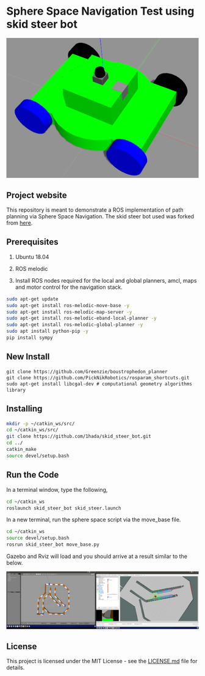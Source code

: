 # Sphere Space Navigation Test using skid steer bot
![skid-steer robot model](images/skid-steer-bot.png)

## Project website

This repository is meant to demonstrate a ROS implementation of path planning via Sphere Space Navigation. The skid steer bot used was forked from [here](https://github.com/Heych88/skid_steer_bot).

## Prerequisites

1. Ubuntu 18.04 

2. ROS melodic

3. Install ROS nodes required for the local and global planners, amcl, maps and motor control for the navigation stack.

```sh
sudo apt-get update
sudo apt-get install ros-melodic-move-base -y
sudo apt-get install ros-melodic-map-server -y
sudo apt-get install ros-melodic-eband-local-planner -y
sudo apt-get install ros-melodic-global-planner -y
sudo apt install python-pip -y
pip install sympy
```

## New Install
```
git clone https://github.com/Greenzie/boustrophedon_planner
git clone https://github.com/PickNikRobotics/rosparam_shortcuts.git
sudo apt-get install libcgal-dev # computational geometry algorithms library
```

## Installing

```sh
mkdir -p ~/catkin_ws/src/
cd ~/catkin_ws/src/
git clone https://github.com/1hada/skid_steer_bot.git
cd ../
catkin_make
source devel/setup.bash
```

## Run the Code

In a terminal window, type the following,
```sh
cd ~/catkin_ws
roslaunch skid_steer_bot skid_steer.launch
```

In a new terminal, run the sphere space script via the move_base file.
```sh
cd ~/catkin_ws
source devel/setup.bash
rosrun skid_steer_bot move_base.py
```


Gazebo and Rviz will load and you should arrive at a result similar to the below.

![Gazebo & RViz with costmap](images/RvizGazebo.png)


## License

This project is licensed under the MIT License - see the [LICENSE.md](LICENSE.md) file for details.
